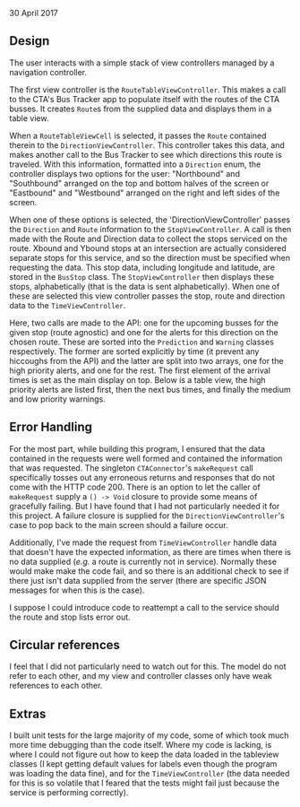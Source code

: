 30 April 2017

## Design
The user interacts with a simple stack of view controllers managed by a
navigation controller.

The first view controller is the `RouteTableViewController`. This makes a call
to the CTA's Bus Tracker app to populate itself with the routes of the CTA
busses. It creates `Route`s from the supplied data and displays them in a table
view.

When a `RouteTableViewCell` is selected, it passes the `Route` contained therein
to the `DirectionViewController`. This controller takes this data, and makes
another call to the Bus Tracker to see which directions this route is traveled.
With this information, formatted into a `Direction` enum, the controller
displays two options for the user: "Northbound" and "Southbound" arranged on the
top and bottom halves of the screen or "Eastbound" and "Westbound" arranged on
the right and left sides of the screen.

When one of these options is selected, the 'DirectionViewController' passes the
`Direction` and `Route` information to the `StopViewController`. A call is then
made with the Route and Direction data to collect the stops serviced on the
route. Xbound and Ybound stops at an intersection are actually considered
separate stops for this service, and so the direction must be specified when
requesting the data. This stop data, including longitude and latitude, are
stored in the `BusStop` class. The `StopViewController` then displays these
stops, alphabetically (that is the data is sent alphabetically). When one of
these are selected this view controller passes the stop, route and direction
data to the `TimeViewController`.

Here, two calls are made to the API: one for the upcoming busses for the given
stop (route agnostic) and one for the alerts for this direction on the chosen
route. These are sorted into the `Prediction` and `Warning` classes
respectively. The former are sorted explicitly by time (it prevent any
hiccoughs from the API) and the latter are split into two arrays, one for the
high priority alerts, and one for the rest. The first element of the arrival
times is set as the main display on top. Below is a table view, the high
priority alerts are listed first, then the next bus times, and finally the
medium and low priority warnings.

## Error Handling
For the most part, while building this program, I ensured that the data
contained in the requests were well formed and contained the information that
was requested. The singleton `CTAConnector`'s `makeRequest` call specifically
tosses out any erroneous returns and responses that do not come with the HTTP
code 200. There is an option to let the caller of `makeRequest` supply a
`() -> Void` closure to provide some means of gracefully failing. But I have
found that I had not particularly needed it for this project. A failure closure
is supplied for the `DirectionViewController`'s case to pop back to the main
screen should a failure occur.

Additionally, I've made the request from `TimeViewController` handle data that
doesn't have the expected information, as there are times when there is no
data supplied (*e.g.* a route is currently not in service). Normally these
would make make the code fail, and so there is an additional check to see if
there just isn't data supplied from the server (there are specific JSON messages
for when this is the case).

I suppose I could introduce code to reattempt a call to the service should the
route and stop lists error out.

## Circular references
I feel that I did not particularly need to watch out for this. The model do not
refer to each other, and my view and controller classes only have weak
references to each other.

## Extras
I built unit tests for the large majority of my code, some of which took much
more time debugging than the code itself. Where my code is lacking, is where I
could not figure out how to keep the data loaded in the tableview classes (I
kept getting default values for labels even though the program was loading the
data fine), and for the `TimeViewController` (the data needed for this is so
volatile that I feared that the tests might fail just because the service is
performing correctly).
